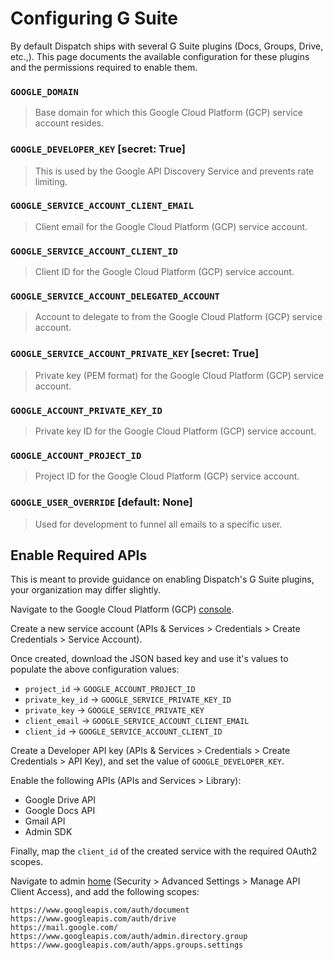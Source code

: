 # Configuring G Suite

By default Dispatch ships with several G Suite plugins \(Docs, Groups, Drive, etc.,\). This page documents the available configuration for these plugins and the permissions required to enable them.

### `GOOGLE_DOMAIN`

> Base domain for which this Google Cloud Platform \(GCP\) service account resides.

### `GOOGLE_DEVELOPER_KEY` \[secret: True\]

> This is used by the Google API Discovery Service and prevents rate limiting.

### `GOOGLE_SERVICE_ACCOUNT_CLIENT_EMAIL`

> Client email for the Google Cloud Platform \(GCP\) service account.

### `GOOGLE_SERVICE_ACCOUNT_CLIENT_ID`

> Client ID for the Google Cloud Platform \(GCP\) service account.

### `GOOGLE_SERVICE_ACCOUNT_DELEGATED_ACCOUNT`

> Account to delegate to from the Google Cloud Platform \(GCP\) service account.

### `GOOGLE_SERVICE_ACCOUNT_PRIVATE_KEY` \[secret: True\]

> Private key \(PEM format\) for the Google Cloud Platform \(GCP\) service account.

### `GOOGLE_ACCOUNT_PRIVATE_KEY_ID`

> Private key ID for the Google Cloud Platform \(GCP\) service account.

### `GOOGLE_ACCOUNT_PROJECT_ID`

> Project ID for the Google Cloud Platform \(GCP\) service account.

### `GOOGLE_USER_OVERRIDE` \[default: None\]

> Used for development to funnel all emails to a specific user.

## Enable Required APIs

This is meant to provide guidance on enabling Dispatch's G Suite plugins, your organization may differ slightly.

Navigate to the Google Cloud Platform \(GCP\) [console](https://console.cloud.google.com/).

Create a new service account \(APIs & Services &gt; Credentials &gt; Create Credentials &gt; Service Account\).

Once created, download the JSON based key and use it's values to populate the above configuration values:

* `project_id` -&gt; `GOOGLE_ACCOUNT_PROJECT_ID`
* `private_key_id` -&gt; `GOOGLE_SERVICE_PRIVATE_KEY_ID`
* `private_key` -&gt; `GOOGLE_SERVICE_PRIVATE_KEY`
* `client_email` -&gt; `GOOGLE_SERVICE_ACCOUNT_CLIENT_EMAIL`
* `client_id` -&gt; `GOOGLE_SERVICE_ACCOUNT_CLIENT_ID`

Create a Developer API key \(APIs & Services &gt; Credentials &gt; Create Credentials &gt; API Key\), and set the value of `GOOGLE_DEVELOPER_KEY`.

Enable the following APIs \(APIs and Services &gt; Library\):

* Google Drive API
* Google Docs API
* Gmail API
* Admin SDK

Finally, map the `client_id` of the created service with the required OAuth2 scopes.

Navigate to admin [home](https://admin.google.com/AdminHome?chromeless=1#OGX:ManageOauthClients%20) \(Security &gt; Advanced Settings &gt; Manage API Client Access\), and add the following scopes:

```text
https://www.googleapis.com/auth/document
https://www.googleapis.com/auth/drive
https://mail.google.com/
https://www.googleapis.com/auth/admin.directory.group
https://www.googleapis.com/auth/apps.groups.settings
```


